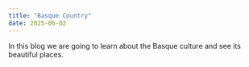 ```yaml
---
title: "Basque Country"
date: 2025-06-02
---
```

In this blog we are going to learn about the Basque culture and see its beautiful places.
